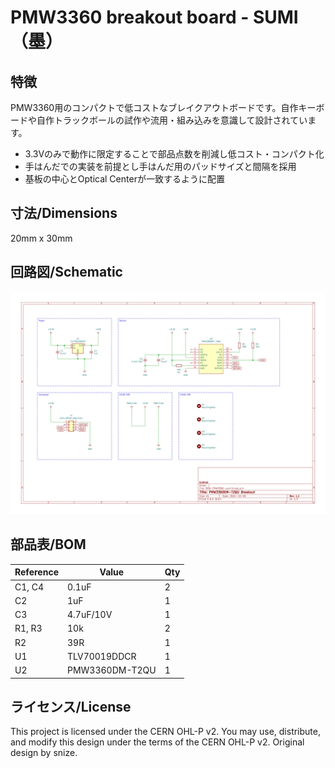 # PMW3360 breakout board - SUMI（墨）

## 特徴

PMW3360用のコンパクトで低コストなブレイクアウトボードです。自作キーボードや自作トラックボールの試作や流用・組み込みを意識して設計されています。

- 3.3Vのみで動作に限定することで部品点数を削減し低コスト・コンパクト化
- 手はんだでの実装を前提とし手はんだ用のパッドサイズと間隔を採用
- 基板の中心とOptical Centerが一致するように配置

## 寸法/Dimensions

20mm x 30mm

## 回路図/Schematic

![回路図](img/BOB-PMW3360-sumi.svg)

## 部品表/BOM

| Reference | Value          | Qty  |
| --------- | -------------- | ---- |
| C1, C4    | 0.1uF          | 2    |
| C2        | 1uF            | 1    |
| C3        | 4.7uF/10V      | 1    |
| R1, R3    | 10k            | 2    |
| R2        | 39R            | 1    |
| U1        | TLV70019DDCR   | 1    |
| U2        | PMW3360DM-T2QU | 1    |

## ライセンス/License

This project is licensed under the CERN OHL-P v2.
You may use, distribute, and modify this design under the terms of the CERN OHL-P v2.
Original design by snize.
